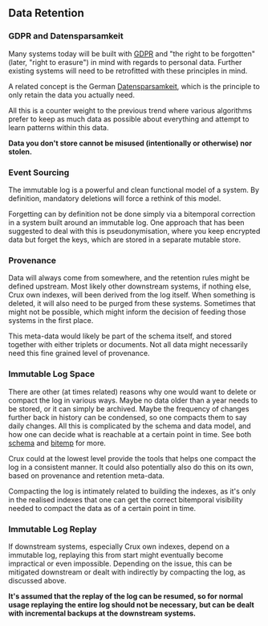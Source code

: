 ## Data Retention

### GDPR and Datensparsamkeit

Many systems today will be built with
[GDPR](https://en.wikipedia.org/wiki/General_Data_Protection_Regulation)
and "the right to be forgotten" (later, "right to erasure") in mind
with regards to personal data. Further existing systems will need to
be retrofitted with these principles in mind.

A related concept is the German
[Datensparsamkeit](https://martinfowler.com/bliki/Datensparsamkeit.html),
which is the principle to only retain the data you actually need.

All this is a counter weight to the previous trend where various
algorithms prefer to keep as much data as possible about everything
and attempt to learn patterns within this data.

**Data you don't store cannot be misused (intentionally or otherwise)
nor stolen.**

### Event Sourcing

The immutable log is a powerful and clean functional model of a
system. By definition, mandatory deletions will force a rethink of
this model.

Forgetting can by definition not be done simply via a bitemporal
correction in a system built around an immutable log. One approach
that has been suggested to deal with this is pseudonymisation, where
you keep encrypted data but forget the keys, which are stored in a
separate mutable store.

### Provenance

Data will always come from somewhere, and the retention rules might be
defined upstream. Most likely other downstream systems, if nothing
else, Crux own indexes, will been derived from the log itself. When
something is deleted, it will also need to be purged from these
systems. Sometimes that might not be possible, which might inform the
decision of feeding those systems in the first place.

This meta-data would likely be part of the schema itself, and stored
together with either triplets or documents. Not all data might
necessarily need this fine grained level of provenance.

### Immutable Log Space

There are other (at times related) reasons why one would want to
delete or compact the log in various ways. Maybe no data older than a
year needs to be stored, or it can simply be archived. Maybe the
frequency of changes further back in history can be condensed, so one
compacts them to say daily changes. All this is complicated by the
schema and data model, and how one can decide what is reachable at a
certain point in time. See both [schema](schema.md) and
[bitemp](bitemp.md) for more.

Crux could at the lowest level provide the tools that helps one
compact the log in a consistent manner. It could also potentially also
do this on its own, based on provenance and retention meta-data.

Compacting the log is intimately related to building the indexes, as
it's only in the realised indexes that one can get the correct
bitemporal visibility needed to compact the data as of a certain point
in time.

### Immutable Log Replay

If downstream systems, especially Crux own indexes, depend on a
immutable log, replaying this from start might eventually become
impractical or even impossible. Depending on the issue, this can be
mitigated downstream or dealt with indirectly by compacting the log,
as discussed above.

**It's assumed that the replay of the log can be resumed, so for
normal usage replaying the entire log should not be necessary, but can
be dealt with incremental backups at the downstream systems.**
